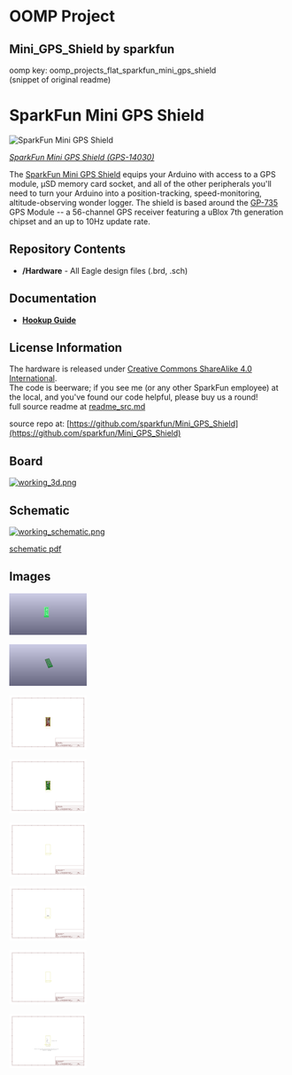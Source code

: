 # OOMP Project  
## Mini_GPS_Shield  by sparkfun  
  
oomp key: oomp_projects_flat_sparkfun_mini_gps_shield  
(snippet of original readme)  
  
SparkFun Mini GPS Shield  
=============================================  
  
![SparkFun Mini GPS Shield](https://cdn.sparkfun.com/assets/parts/1/1/8/4/4/14030-01.jpg)  
  
[*SparkFun Mini GPS Shield (GPS-14030)*](https://www.sparkfun.com/products/14030)  
  
The [SparkFun Mini GPS Shield](https://www.sparkfun.com/products/14030) equips your Arduino with access to a GPS module, µSD memory card socket, and all of the other peripherals you'll need to turn your Arduino into a position-tracking, speed-monitoring, altitude-observing wonder logger. The shield is based around the [GP-735](https://www.sparkfun.com/products/13670) GPS Module -- a 56-channel GPS receiver featuring a uBlox 7th generation chipset and an up to 10Hz update rate.  
   
 Repository Contents  
-------------------  
* **/Hardware** - All Eagle design files (.brd, .sch)  
  
Documentation  
-------------------  
* [**Hookup Guide**](https://learn.sparkfun.com/tutorials/wireless-joystick-hookup-guide)  
  
  
License Information  
-------------------  
The hardware is released under [Creative Commons ShareAlike 4.0 International](https://creativecommons.org/licenses/by-sa/4.0/).  
The code is beerware; if you see me (or any other SparkFun employee) at the local, and you've found our code helpful, please buy us a round!  
  full source readme at [readme_src.md](readme_src.md)  
  
source repo at: [https://github.com/sparkfun/Mini_GPS_Shield](https://github.com/sparkfun/Mini_GPS_Shield)  
## Board  
  
[![working_3d.png](working_3d_600.png)](working_3d.png)  
## Schematic  
  
[![working_schematic.png](working_schematic_600.png)](working_schematic.png)  
  
[schematic pdf](working_schematic.pdf)  
## Images  
  
[![working_3D_bottom.png](working_3D_bottom_140.png)](working_3D_bottom.png)  
  
[![working_3D_top.png](working_3D_top_140.png)](working_3D_top.png)  
  
[![working_assembly_page_01.png](working_assembly_page_01_140.png)](working_assembly_page_01.png)  
  
[![working_assembly_page_02.png](working_assembly_page_02_140.png)](working_assembly_page_02.png)  
  
[![working_assembly_page_03.png](working_assembly_page_03_140.png)](working_assembly_page_03.png)  
  
[![working_assembly_page_04.png](working_assembly_page_04_140.png)](working_assembly_page_04.png)  
  
[![working_assembly_page_05.png](working_assembly_page_05_140.png)](working_assembly_page_05.png)  
  
[![working_assembly_page_06.png](working_assembly_page_06_140.png)](working_assembly_page_06.png)  
